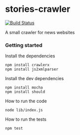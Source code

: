# stories-crawler

[![Build Status](https://travis-ci.org/olivif/stories-crawler.svg?branch=master)](https://travis-ci.org/olivif/stories-crawler)

A small crawler for news websites

### Getting started

Install the dependencies 
```
npm install crawlerx
npm install js2xmlparser
```

Install the dev dependencies 
```
npm install mocha
npm install should
```

How to run the code
``` 
node lib/index.js
```

How to run the tests
``` 
npm test
```

